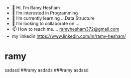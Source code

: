 - 👋 Hi, I’m Ramy Hesham
- 👀 I’m interested in Programming
- 🌱 I’m currently learning ...Data Structure
- 💞️ I’m looking to collaborate on ...
- 📫 How to reach me.... ramyhesham372@gmail.com
- my linkedin https://www.linkedin.com/in/ramy-hesham/

<!---
RamyHesmam372/RamyHesmam372 is a ✨ special ✨ repository because its `README.md` (this file) appears on your GitHub profile.
You can click the Preview link to take a look at your changes.
--->
# ramy
sadasd
##ramy
asdads
###ramy
asdasd
